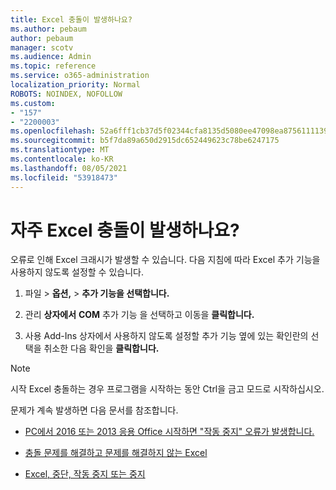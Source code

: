 ```yaml
---
title: Excel 충돌이 발생하나요?
ms.author: pebaum
author: pebaum
manager: scotv
ms.audience: Admin
ms.topic: reference
ms.service: o365-administration
localization_priority: Normal
ROBOTS: NOINDEX, NOFOLLOW
ms.custom:
- "157"
- "2200003"
ms.openlocfilehash: 52a6fff1cb37d5f02344cfa8135d5080ee47098ea87561111390acaf4201b30d
ms.sourcegitcommit: b5f7da89a650d2915dc652449623c78be6247175
ms.translationtype: MT
ms.contentlocale: ko-KR
ms.lasthandoff: 08/05/2021
ms.locfileid: "53918473"
---
```

# <a name="frequent-excel-crashes"></a>자주 Excel 충돌이 발생하나요?

오류로 인해 Excel 크래시가 발생할 수 있습니다. 다음 지침에 따라 Excel 추가 기능을 사용하지 않도록 설정할 수 있습니다.
  
1. 파일  \> **옵션,** \> **추가 기능을 선택합니다.**

2. 관리 **상자에서** **COM** 추가 기능 을 선택하고 이동을 **클릭합니다.**

3. 사용 Add-Ins 상자에서 사용하지 않도록 설정할 추가 기능 옆에 있는 확인란의 선택을 취소한 다음 확인을 **클릭합니다.**

> [!NOTE]
> 시작 Excel 충돌하는 경우 프로그램을 시작하는 동안 Ctrl을 금고 모드로 시작하십시오.
  
문제가 계속 발생하면 다음 문서를 참조합니다.
  
- [PC에서 2016 또는 2013 응용 Office 시작하면 "작동 중지" 오류가 발생합니다.](https://support.office.com/article/52bd7985-4e99-4a35-84c8-2d9b8301a2fa.aspx)

- [충돌 문제를 해결하고 문제를 해결하지 않는 Excel](https://support.microsoft.com/help/2758592/how-to-troubleshoot-crashing-and-not-responding-issues-with-excel)

- [Excel, 중단, 작동 중지 또는 중지](https://support.office.com/article/37e7d3c9-9e84-40bf-a805-4ca6853a1ff4.aspx)
